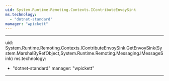 ```yaml
---
uid: System.Runtime.Remoting.Contexts.IContributeEnvoySink
ms.technology: 
  - "dotnet-standard"
manager: "wpickett"
---
```


---
uid: System.Runtime.Remoting.Contexts.IContributeEnvoySink.GetEnvoySink(System.MarshalByRefObject,System.Runtime.Remoting.Messaging.IMessageSink)
ms.technology: 
  - "dotnet-standard"
manager: "wpickett"
---
